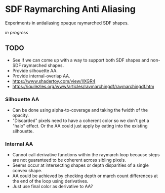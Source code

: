 # SDF Raymarching Anti Aliasing

Experiments in antialiasing opaque raymarched SDF shapes.

_in progress_

## TODO

- See if we can come up with a way to support both SDF shapes and non-SDF raymarched shapes.
- Provide silhouette AA.
- Provide internal-overlap AA.
- https://www.shadertoy.com/view/llXGR4
- https://iquilezles.org/www/articles/raymarchingdf/raymarchingdf.htm

### Silhouette AA

- Can be done using alpha-to-coverage and taking the fwidth of the opacity.
- "Discarded" pixels need to have a coherent color so we don't get a "halo" effect. Or the AA could just apply by eating into the existing silhouette.

### Internal AA

- Cannot call derivative functions within the raymarch loop because steps are not guaranteed to be coherent across sibling pixels.
- Seems occur at intersecting shapes or depth disparities of a single convex shape.
- AA could be achieved by checking depth or march count differences at the end of the loop using derivatives.
- Just use final color as derivative to AA?
